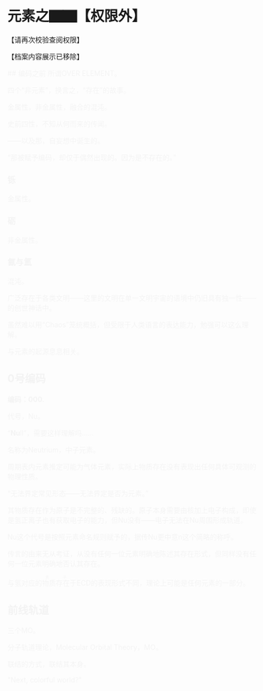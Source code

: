 # 元素之▇▇【权限外】

<span class="c014">【请再次校验查阅权限】</span>

<span class="c002">【档案内容展示已移除】</span>

<div style="color:rgba(0, 0, 0, 0.04);">
## 编码之前
所谓OVER ELEMENT。

四个“非元素”，换言之，“存在”的故事。

金属性，非金属性，融合的混沌。

史前四性，不知从何而来的传闻。

——以及那，自妄想中诞生的。

<span class="c002">“那被赋予编码，却仅于偶然出现的。因为是不存在的。”</span>

### 铄
金属性。

### 砺
非金属性。

### 氤与氲

混沌。

广泛存在于各类文明——这里的文明在单一文明宇宙的语境中仍旧具有独一性——的创世神话中。

虽然难以用“Chaos”笼统概括，但受限于人类语言的表达能力，勉强可以这么理解。

与元素的起源息息相关。

## 0号编码
**编码：000.**

代号，Nu。

“**Nu**ll”，需要这样理解吗……

名称为Neutrium，中子元素。

周期表内元素推定可能为气体元素，实际上物质存在没有表现出任何具体可观测的物理性质。

<span class="c002">“无法界定常见形态——无法界定是否为元素。”</span>

其物质存在作为原子是不完整的、残缺的。原子本身需要由核加上电子构成，即使是氢正离子也有获取电子的能力，但Nu没有——电子无法在Nu周围形成轨道。

Nu这个代号是按照元素命名规则赋予的，据传Nu更中意n这个简略的称呼。

传言的由来无从考证，从没有任何一位元素明确地陈述其存在形式，但同样没有任何一位元素明确地否认其存在。

与氢对应的<ruby>物质存在<rt>质子</rt></ruby>于ECD的表现形式不同，理论上可能是任何元素的一部分。

## 前线轨道

三个MO。

分子轨道理论，Molecular Orbital Theory，MO。

联结的方式，联结其本身。

<span class="c006">"Next, colorful world?"</span>

</div>